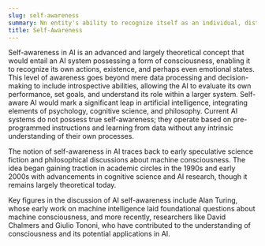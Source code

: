 ```yaml
---
slug: self-awareness
summary: Nn entity's ability to recognize itself as an individual, distinct from its environment and other entities, often involving introspection and a sense of identity.
title: Self-Awareness
---
```


Self-awareness in AI is an advanced and largely theoretical concept that would entail an AI system possessing a form of consciousness, enabling it to recognize its own actions, existence, and perhaps even emotional states. This level of awareness goes beyond mere data processing and decision-making to include introspective abilities, allowing the AI to evaluate its own performance, set goals, and understand its role within a larger system. Self-aware AI would mark a significant leap in artificial intelligence, integrating elements of psychology, cognitive science, and philosophy. Current AI systems do not possess true self-awareness; they operate based on pre-programmed instructions and learning from data without any intrinsic understanding of their own processes.

The notion of self-awareness in AI traces back to early speculative science fiction and philosophical discussions about machine consciousness. The idea began gaining traction in academic circles in the 1990s and early 2000s with advancements in cognitive science and AI research, though it remains largely theoretical today.

Key figures in the discussion of AI self-awareness include Alan Turing, whose early work on machine intelligence laid foundational questions about machine consciousness, and more recently, researchers like David Chalmers and Giulio Tononi, who have contributed to the understanding of consciousness and its potential applications in AI.
